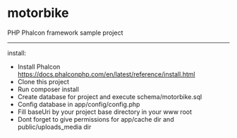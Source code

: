 # motorbike
PHP Phalcon framework sample project

---------------------------------------------

install:
* Install Phalcon https://docs.phalconphp.com/en/latest/reference/install.html
* Clone this project
* Run composer install
* Create database for project and execute schema/motorbike.sql
* Config database in app/config/config.php
* Fill baseUri by your project base directory in your www root
* Dont forget to give permissions for app/cache dir and public/uploads_media dir
